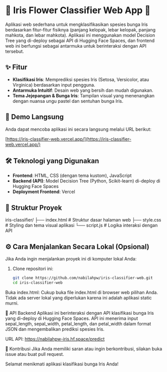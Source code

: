 # 🌸 Iris Flower Classifier Web App 🌸

Aplikasi web sederhana untuk mengklasifikasikan spesies bunga Iris berdasarkan fitur-fitur fisiknya (panjang kelopak, lebar kelopak, panjang mahkota, dan lebar mahkota). Aplikasi ini menggunakan model Decision Tree yang di-deploy sebagai API di Hugging Face Spaces, dan frontend web ini berfungsi sebagai antarmuka untuk berinteraksi dengan API tersebut.

## ✨ Fitur
- **Klasifikasi Iris**: Memprediksi spesies Iris (Setosa, Versicolor, atau Virginica) berdasarkan input pengguna.
- **Antarmuka Intuitif**: Desain web yang bersih dan mudah digunakan.
- **Tema Jejepangan & Bunga Iris**: Tampilan visual yang menenangkan dengan nuansa ungu pastel dan sentuhan bunga Iris.

## 🚀 Demo Langsung
Anda dapat mencoba aplikasi ini secara langsung melalui URL berikut:

[https://iris-classifier-web.vercel.app/](https://iris-classifier-web.vercel.app/)

## 🛠️ Teknologi yang Digunakan
- **Frontend**: HTML, CSS (dengan tema kustom), JavaScript
- **Backend (API)**: Model Decision Tree (Python, Scikit-learn) di-deploy di Hugging Face Spaces
- **Deployment Frontend**: Vercel

## 📄 Struktur Proyek
iris-classifier/
├── index.html    # Struktur dasar halaman web
├── style.css     # Styling dan tema visual aplikasi
└── script.js     # Logika interaksi dengan API

## ⚙️ Cara Menjalankan Secara Lokal (Opsional)
Jika Anda ingin menjalankan proyek ini di komputer lokal Anda:

1. Clone repositori ini:
   ```bash
   git clone https://github.com/nabilahpw/iris-classifier-web.git
   cd iris-classifier-web

Buka index.html:
Cukup buka file index.html di browser web pilihan Anda. Tidak ada server lokal yang diperlukan karena ini adalah aplikasi static murni.

🔗 API Backend
Aplikasi ini berinteraksi dengan API klasifikasi bunga Iris yang di-deploy di Hugging Face Spaces. API ini menerima input sepal_length, sepal_width, petal_length, dan petal_width dalam format JSON dan mengembalikan prediksi spesies Iris.

URL API: https://nabilahpw-iris.hf.space/predict

💖 Kontribusi
Jika Anda memiliki saran atau ingin berkontribusi, silakan buka issue atau buat pull request.

Selamat menikmati aplikasi klasifikasi bunga Iris Anda!

